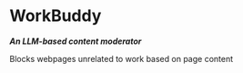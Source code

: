 WorkBuddy
=========

***An LLM-based content moderator***

Blocks webpages unrelated to work based on page content
